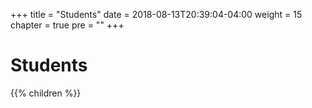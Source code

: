 +++
title = "Students"
date = 2018-08-13T20:39:04-04:00
weight = 15
chapter = true
pre = "<b></b>"
+++

# Students

{{% children  %}}